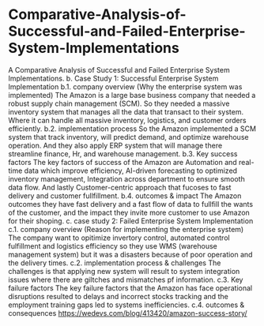 # Comparative-Analysis-of-Successful-and-Failed-Enterprise-System-Implementations
A Comparative Analysis of Successful and Failed Enterprise System Implementations.
b. Case Study 1: Successful Enterprise System Implementation
     b.1. company overview (Why the enterprise system was implemented)
         The Amazon is a large base business company that needed a robust supply chain management (SCM). So they needed a massive inventory system that manages all the data that transact to their system. Where it can handle all massive inventory, logistics, and customer orders efficiently. 
     b.2. implementation process
           So the Amazon implemented a SCM system that track inventory, will predict demand, and optimize warehouse operation. And they also apply ERP system that will manage there streamline finance, Hr, and warehouse management.
     b.3. Key success factors
           The key factors of success of the Amazon are Automation and real-time data which improve efficiency, AI-driven forecasting to optimized inventory management, Integration across department to ensure smooth data flow. And lastly Customer-centric approach that fucoses to fast delivery and customer fullfillment.
     b.4. outcomes & impact
           The Amazon outcomes they have fast delivery and a fast flow of data  to fullfill the wants of the customer, and the impact they invite more customer to use Amazon for their shoping.
c. case study 2: Failed Enterprise System Implementation
     c.1. company overview (Reason for implementing the enterprise system)
           The company want to opitimize invertory control, automated control fulfillment and logistics efficiency so they use WMS (warehouse management system) but it was a disasters because of poor operation and the delivery times.
     c.2. implementation process & challenges
           The challenges is that applying new system will result to system integration issues where there are giltches and mismatches pf information.
     c.3. Key failure factors
           The key failure factors that the Amazon has face operational disruptions resulted to delays and incorrect stocks tracking and the employment training gaps led to systems inefficiencies.
     c.4. outcomes & consequences
     https://wedevs.com/blog/413420/amazon-success-story/
